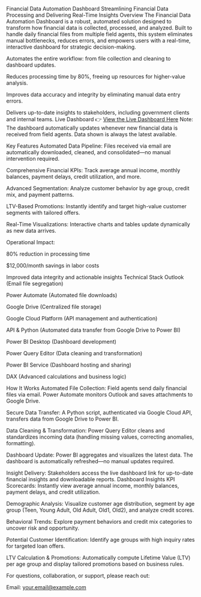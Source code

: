 Financial Data Automation Dashboard
Streamlining Financial Data Processing and Delivering Real-Time Insights
Overview
The Financial Data Automation Dashboard is a robust, automated solution designed to transform how financial data is collected, processed, and analyzed. Built to handle daily financial files from multiple field agents, this system eliminates manual bottlenecks, reduces errors, and empowers users with a real-time, interactive dashboard for strategic decision-making.

Automates the entire workflow: from file collection and cleaning to dashboard updates.

Reduces processing time by 80%, freeing up resources for higher-value analysis.

Improves data accuracy and integrity by eliminating manual data entry errors.

Delivers up-to-date insights to stakeholders, including government clients and internal teams.
Live Dashboard
👉 [View the Live Dashboard Here](https://app.powerbi.com/reportEmbed?reportId=875d06e5-8d30-4d0e-b4bb-254fb1efdbfa&autoAuth=true&ctid=850aa78d-94e1-4bc6-9cf3-8c11b530701c)
Note: The dashboard automatically updates whenever new financial data is received from field agents. Data shown is always the latest available.

Key Features
Automated Data Pipeline:
Files received via email are automatically downloaded, cleaned, and consolidated—no manual intervention required.

Comprehensive Financial KPIs:
Track average annual income, monthly balances, payment delays, credit utilization, and more.

Advanced Segmentation:
Analyze customer behavior by age group, credit mix, and payment patterns.

LTV-Based Promotions:
Instantly identify and target high-value customer segments with tailored offers.

Real-Time Visualizations:
Interactive charts and tables update dynamically as new data arrives.

Operational Impact:

80% reduction in processing time

$12,000/month savings in labor costs

Improved data integrity and actionable insights
Technical Stack
Outlook (Email file segregation)

Power Automate (Automated file downloads)

Google Drive (Centralized file storage)

Google Cloud Platform (API management and authentication)

API & Python (Automated data transfer from Google Drive to Power BI)

Power BI Desktop (Dashboard development)

Power Query Editor (Data cleaning and transformation)

Power BI Service (Dashboard hosting and sharing)

DAX (Advanced calculations and business logic)

How It Works
Automated File Collection:
Field agents send daily financial files via email. Power Automate monitors Outlook and saves attachments to Google Drive.

Secure Data Transfer:
A Python script, authenticated via Google Cloud API, transfers data from Google Drive to Power BI.

Data Cleaning & Transformation:
Power Query Editor cleans and standardizes incoming data (handling missing values, correcting anomalies, formatting).

Dashboard Update:
Power BI aggregates and visualizes the latest data. The dashboard is automatically refreshed—no manual updates required.

Insight Delivery:
Stakeholders access the live dashboard link for up-to-date financial insights and downloadable reports.
Dashboard Insights
KPI Scorecards:
Instantly view average annual income, monthly balances, payment delays, and credit utilization.

Demographic Analysis:
Visualize customer age distribution, segment by age group (Teen, Young Adult, Old Adult, Old1, Old2), and analyze credit scores.

Behavioral Trends:
Explore payment behaviors and credit mix categories to uncover risk and opportunity.

Potential Customer Identification:
Identify age groups with high inquiry rates for targeted loan offers.

LTV Calculation & Promotions:
Automatically compute Lifetime Value (LTV) per age group and display tailored promotions based on business rules.

For questions, collaboration, or support, please reach out:

Email: [your.email@example.com](mailto:nitinpatial111@gmail.com)   
